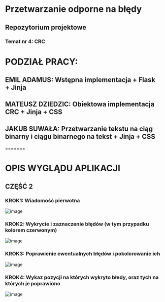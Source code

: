 # Przetwarzanie odporne na błędy
## Repozytorium projektowe
### Temat nr 4: CRC

# PODZIAŁ PRACY:
## EMIL ADAMUS: Wstępna implementacja + Flask + Jinja
## MATEUSZ DZIEDZIC: Obiektowa implementacja CRC + Jinja + CSS
## JAKUB SUWAŁA: Przetwarzanie tekstu na ciąg binarny i ciągu binarnego na tekst + Jinja + CSS
=======
# OPIS WYGLĄDU APLIKACJI




## CZĘŚĆ 2
### KROK1: Wiadomość pierwotna 
![image](https://github.com/user-attachments/assets/04fcde2f-5f8a-4673-b8ec-6090a57f80c3)

### KROK2: Wykrycie i zaznaczenie błędów (w tym przypadku kolorem czerwonym)
![image](https://github.com/user-attachments/assets/a01154ee-15bf-4a7e-b69d-ea932cac7e31)

### KROK3: Poprawienie ewentualnych błędów i pokolorowanie ich
![image](https://github.com/user-attachments/assets/5e0d68a6-df03-4b3a-beb2-b841a9c26396)

### KROK4: Wykaz pozycji na których wykryto błedy, oraz tych na których je poprawiono
![image](https://github.com/user-attachments/assets/70fc36df-adea-4268-aa41-514215ba4a47)


